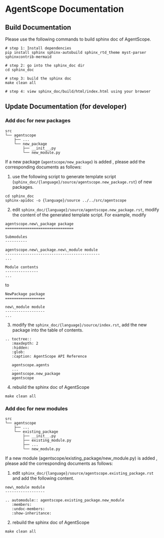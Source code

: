 # AgentScope Documentation

## Build Documentation

Please use the following commands to build sphinx doc of AgentScope.

```shell
# step 1: Install dependencies
pip install sphinx sphinx-autobuild sphinx_rtd_theme myst-parser sphinxcontrib-mermaid

# step 2: go into the sphinx_doc dir
cd sphinx_doc

# step 3: build the sphinx doc
make clean all

# step 4: view sphinx_doc/build/html/index.html using your browser
```

## Update Documentation (for developer)

### Add doc for new packages

```
src
└── agentscope
    ├── ...
    └── new_package
        ├── __init__.py
        └── new_module.py
```

If a new package (`agentscope/new_package`) is added , please add the corresponding documents as follows:

1. use the following script to generate template script (`sphinx_doc/{language}/source/agentscope.new_package.rst`) of new packages.

```shell
cd sphinx_doc
sphinx-apidoc -o {language}/source ../../src/agentscope
```

2. edit `sphinx_doc/{language}/source/agentscope.new_package.rst`, modify the content of the generated template script. For example, modify

```
agentscope.new\_package package
===============================

Submodules
----------

agentscope.new\_package.new\_module module
-------------------------------------------
...

Module contents
---------------
...
```

to

```
NewPackage package
==================

new\_module module
------------------
...
```

3. modify the `sphinx_doc/{language}/source/index.rst`, add the new package into the table of contents.

```
.. toctree::
   :maxdepth: 2
   :hidden:
   :glob:
   :caption: AgentScope API Reference

   agentscope.agents
   ...
   agentscope.new_package
   agentscope
```

4. rebuild the sphinx doc of AgentScope

```
make clean all
```

### Add doc for new modules

```
src
└── agentscope
    ├── ...
    └── existing_package
        ├── __init__.py
        ├── existing_module.py
        ├── ...
        └── new_module.py
```

If a new module (agentscope/existing_package/new_module.py) is added , please add the corresponding documents as follows:

1. edit `sphinx_doc/{language}/source/agentscope.existing_package.rst` and add the following content.

```
new\_module module
------------------

.. automodule:: agentscope.existing_package.new_module
   :members:
   :undoc-members:
   :show-inheritance:
```

2. rebuild the sphinx doc of AgentScope

```
make clean all
```
